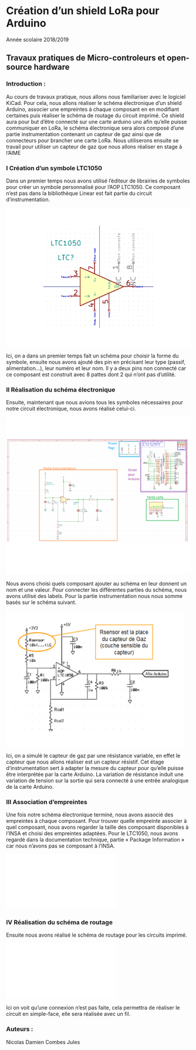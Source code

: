 # Création d’un shield LoRa pour Arduino

Année scolaire 2018/2019

## Travaux pratiques de Micro-controleurs et open-source hardware

### Introduction : 

Au cours de travaux pratique, nous allons nous familiariser avec le logiciel KiCad. Pour cela, nous allons réaliser le schéma électronique d’un shield Arduino, associer une empreintes à chaque composant en en modifiant certaines puis réaliser le schéma de routage  du circuit imprimé. Ce shield aura pour but d’être connecté sur une carte arduino uno afin qu’elle puisse communiquer en LoRa, le schéma électronique sera alors composé d’une partie instrumentation contenant un capteur de gaz ainsi que de connecteurs pour brancher une carte LoRa. Nous utiliserons ensuite se travail pour utiliser un capteur de gaz que nous allons réaliser en stage à l’AIME

### I Création d’un symbole LTC1050

Dans un premier temps nous avons utilisé l’éditeur de librairies de symboles pour créer un symbole personnalisé pour l’AOP LTC1050. Ce composant n’est pas dans la bibliothèque Linear est fait partie du circuit d’instrumentation.

![Screenshot](images/LTC1050.png)

Ici, on a dans un premier temps fait un schéma pour choisir la forme du symbole, ensuite nous avons ajouté des pin en précisant leur type (passif, alimentation…), leur numéro et leur nom. Il y a deux pins non connecté car ce composant est construit avec 8 pattes dont 2 qui n’ont pas d’utilité.

### II Réalisation du schéma électronique

Ensuite, maintenant que nous avions tous les symboles nécessaires pour notre circuit électronique, nous avons réalisé celui-ci.

![Screenshot](images/SchemaElec.png)

Nous avons choisi quels composant ajouter au schéma en leur donnent un nom et une valeur. Pour connecter les différentes parties du schéma, nous avons utilisé des labels.
Pour la partie instrumentation nous nous somme basés sur le schéma suivant.

![Screenshot](images/SchemaElec2.png)

Ici, on a simulé le capteur de gaz par une résistance variable, en effet le capteur que nous allons réaliser est un capteur résistif. Cet étage d’instrumentation sert à adapter la mesure du capteur pour qu’elle puisse être interprétée par la carte Arduino. La variation de résistance induit une variation de tension sur la sortie qui sera connecté à une entrée analogique de la carte Arduino.

### III Association d’empreintes

Une fois notre schéma électronique terminé, nous avons associé des empreintes à chaque composant. Pour trouver quelle empreinte associer à quel composant, nous avons regarder la taille des composant disponibles à l’INSA et choisi des empreintes adaptées. Pour le LTC1050, nous avons regardé dans la documentation technique, partie « Package Information » car nous n’avons pas se composant à l’INSA.

![Screenshot](images/Tableau.pgn)

### IV Réalisation du schéma de routage

Ensuite nous avons réalisé le schéma de routage pour les circuits imprimé.

![Screenshot](images/Routage.pgn)

Ici on voit qu’une connexion n’est pas faite, cela permettra de réaliser le circuit en simple-face, elle sera réalisée avec un fil.

 


### Auteurs : 

Nicolas Damien
Combes Jules



